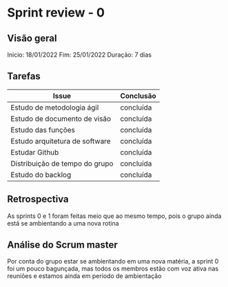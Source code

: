 # Sprint review - 0

## Visão geral

Inicio: 18/01/2022
Fim: 25/01/2022
Duração: 7 dias

## Tarefas

| Issue                          | Conclusão |
| ------------------------------ | --------- |
| Estudo de metodologia ágil     | concluída |
| Estudo de documento de visão   | concluída |
| Estudo das funções             | concluída |
| Estudo arquitetura de software | concluída |
| Estudar Github                 | concluída |
| Distribuição de tempo do grupo | concluída |
| Estudo do backlog              | concluída |

## Retrospectiva

As sprints 0 e 1 foram feitas meio que ao mesmo tempo, pois o grupo ainda está se ambientando a uma nova rotina


## Análise do Scrum master

Por conta do grupo estar se ambientando em uma nova matéria, a sprint 0 foi um pouco bagunçada, mas todos os membros estão com voz ativa nas reuniões e estamos ainda em período de ambientação


